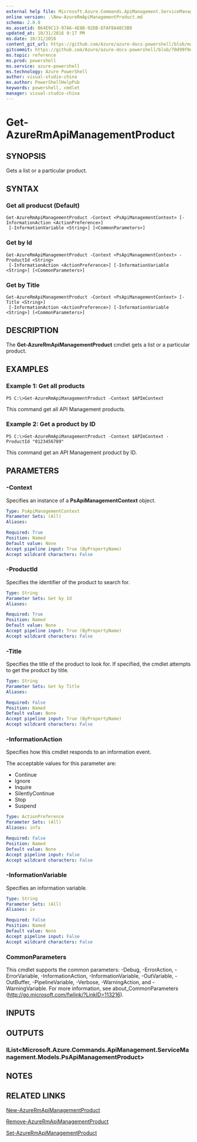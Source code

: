 ```yaml
---
external help file: Microsoft.Azure.Commands.ApiManagement.ServiceManagement.dll-Help.xml
online version: .\New-AzureRmApiManagementProduct.md
schema: 2.0.0
ms.assetid: B64E9C13-97A6-4E8B-92DB-EFAF8A48C5B8
updated_at: 10/31/2016 9:17 PM
ms.date: 10/31/2016
content_git_url: https://github.com/Azure/azure-docs-powershell/blob/master/azureps-cmdlets-docs/ResourceManager/Microsoft.Azure.Commands.ApiManagement.ServiceManagement/v1.1.4/Get-AzureRmApiManagementProduct.md
gitcommit: https://github.com/Azure/azure-docs-powershell/blob/70d99f0e924efe152eb73454f7898f92d5a5db64/azureps-cmdlets-docs/ResourceManager/Microsoft.Azure.Commands.ApiManagement.ServiceManagement/v1.1.4/Get-AzureRmApiManagementProduct.md
ms.topic: reference
ms.prod: powershell
ms.service: azure-powershell
ms.technology: Azure PowerShell
author: visual-studio-china
ms.author: PowerShellHelpPub
keywords: powershell, cmdlet
manager: visual-studio-china
---
```


# Get-AzureRmApiManagementProduct

## SYNOPSIS
Gets a list or a particular product.

## SYNTAX

### Get all producst (Default)
```
Get-AzureRmApiManagementProduct -Context <PsApiManagementContext> [-InformationAction <ActionPreference>]
 [-InformationVariable <String>] [<CommonParameters>]
```

### Get by Id
```
Get-AzureRmApiManagementProduct -Context <PsApiManagementContext> -ProductId <String>
 [-InformationAction <ActionPreference>] [-InformationVariable <String>] [<CommonParameters>]
```

### Get by Title
```
Get-AzureRmApiManagementProduct -Context <PsApiManagementContext> [-Title <String>]
 [-InformationAction <ActionPreference>] [-InformationVariable <String>] [<CommonParameters>]
```

## DESCRIPTION
The **Get-AzureRmApiManagementProduct** cmdlet gets a list or a particular product.

## EXAMPLES

### Example 1: Get all products
```
PS C:\>Get-AzureRmApiManagementProduct -Context $APImContext
```

This command get all API Management products.

### Example 2: Get a product by ID
```
PS C:\>Get-AzureRmApiManagementProduct -Context $APImContext -ProductId "0123456789"
```

This command get an API Management product by ID.

## PARAMETERS

### -Context
Specifies an instance of a **PsApiManagementContext** object.

```yaml
Type: PsApiManagementContext
Parameter Sets: (All)
Aliases: 

Required: True
Position: Named
Default value: None
Accept pipeline input: True (ByPropertyName)
Accept wildcard characters: False
```

### -ProductId
Specifies the identifier of the product to search for.

```yaml
Type: String
Parameter Sets: Get by Id
Aliases: 

Required: True
Position: Named
Default value: None
Accept pipeline input: True (ByPropertyName)
Accept wildcard characters: False
```

### -Title
Specifies the title of the product to look for.
If specified, the cmdlet attempts to get the product by title.

```yaml
Type: String
Parameter Sets: Get by Title
Aliases: 

Required: False
Position: Named
Default value: None
Accept pipeline input: True (ByPropertyName)
Accept wildcard characters: False
```

### -InformationAction
Specifies how this cmdlet responds to an information event.

The acceptable values for this parameter are:

- Continue
- Ignore
- Inquire
- SilentlyContinue
- Stop
- Suspend

```yaml
Type: ActionPreference
Parameter Sets: (All)
Aliases: infa

Required: False
Position: Named
Default value: None
Accept pipeline input: False
Accept wildcard characters: False
```

### -InformationVariable
Specifies an information variable.

```yaml
Type: String
Parameter Sets: (All)
Aliases: iv

Required: False
Position: Named
Default value: None
Accept pipeline input: False
Accept wildcard characters: False
```

### CommonParameters
This cmdlet supports the common parameters: -Debug, -ErrorAction, -ErrorVariable, -InformationAction, -InformationVariable, -OutVariable, -OutBuffer, -PipelineVariable, -Verbose, -WarningAction, and -WarningVariable. For more information, see about_CommonParameters (http://go.microsoft.com/fwlink/?LinkID=113216).

## INPUTS

## OUTPUTS

### IList<Microsoft.Azure.Commands.ApiManagement.ServiceManagement.Models.PsApiManagementProduct>

## NOTES

## RELATED LINKS

[New-AzureRmApiManagementProduct](xref:ResourceManager/Microsoft.Azure.Commands.ApiManagement.ServiceManagement/v1.1.4/New-AzureRmApiManagementProduct.md)

[Remove-AzureRmApiManagementProduct](xref:ResourceManager/Microsoft.Azure.Commands.ApiManagement.ServiceManagement/v1.1.4/Remove-AzureRmApiManagementProduct.md)

[Set-AzureRmApiManagementProduct](xref:ResourceManager/Microsoft.Azure.Commands.ApiManagement.ServiceManagement/v1.1.4/Set-AzureRmApiManagementProduct.md)


